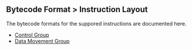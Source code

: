 ## Bytecode Format > Instruction Layout

The bytecode formats for the suppored instructions are documented here.

* [Control Group](InstructionsControl.md)
* [Data Movement Group](InstructionsDataMove.md)


